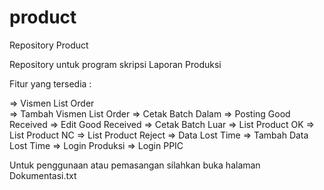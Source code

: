# product

Repository Product

Repository untuk program skripsi Laporan Produksi

Fitur yang tersedia :

=> Vismen List Order <br>
=> Tambah Vismen List Order
=> Cetak Batch Dalam
=> Posting Good Received
=> Edit Good Received
=> Cetak Batch Luar
=> List Product OK
=> List Product NC
=> List Product Reject
=> Data Lost Time
=> Tambah Data Lost Time
=> Login Produksi
=> Login PPIC

Untuk penggunaan atau pemasangan silahkan buka halaman Dokumentasi.txt

